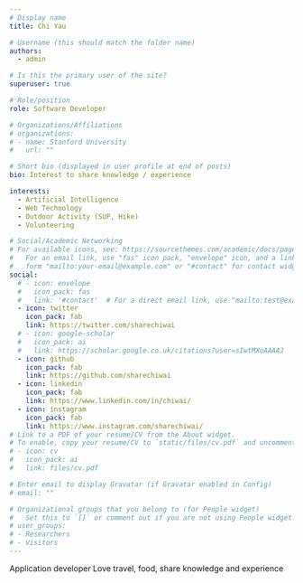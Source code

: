 ```yaml
---
# Display name
title: Chi Yau

# Username (this should match the folder name)
authors:
  - admin

# Is this the primary user of the site?
superuser: true

# Role/position
role: Software Developer

# Organizations/Affiliations
# organizations:
# - name: Stanford University
#   url: ""

# Short bio (displayed in user profile at end of posts)
bio: Interest to share knowledge / experience

interests:
  - Artificial Intelligence
  - Web Technology
  - Outdoor Activity (SUP, Hike)
  - Volunteering

# Social/Academic Networking
# For available icons, see: https://sourcethemes.com/academic/docs/page-builder/#icons
#   For an email link, use "fas" icon pack, "envelope" icon, and a link in the
#   form "mailto:your-email@example.com" or "#contact" for contact widget.
social:
  # - icon: envelope
  #   icon_pack: fas
  #   link: '#contact'  # For a direct email link, use "mailto:test@example.org".
  - icon: twitter
    icon_pack: fab
    link: https://twitter.com/sharechiwai
  # - icon: google-scholar
  #   icon_pack: ai
  #   link: https://scholar.google.co.uk/citations?user=sIwtMXoAAAAJ
  - icon: github
    icon_pack: fab
    link: https://github.com/sharechiwai
  - icon: linkedin
    icon_pack: fab
    link: https://www.linkedin.com/in/chiwai/
  - icon: instagram
    icon_pack: fab
    link: https://www.instagram.com/sharechiwai/
# Link to a PDF of your resume/CV from the About widget.
# To enable, copy your resume/CV to `static/files/cv.pdf` and uncomment the lines below.
# - icon: cv
#   icon_pack: ai
#   link: files/cv.pdf

# Enter email to display Gravatar (if Gravatar enabled in Config)
# email: ""

# Organizational groups that you belong to (for People widget)
#   Set this to `[]` or comment out if you are not using People widget.
# user_groups:
# - Researchers
# - Visitors
---
```


Application developer Love travel, food, share knowledge and experience

